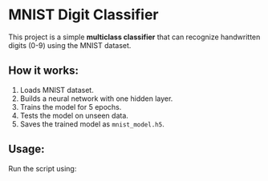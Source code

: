 # MNIST Digit Classifier

This project is a simple **multiclass classifier** that can recognize handwritten digits (0-9) using the MNIST dataset.  

## How it works:
1. Loads MNIST dataset.
2. Builds a neural network with one hidden layer.
3. Trains the model for 5 epochs.
4. Tests the model on unseen data.
5. Saves the trained model as `mnist_model.h5`.

## Usage:
Run the script using:
